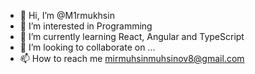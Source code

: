 - 👋 Hi, I’m @M1rmukhsin
- 👀 I’m interested in Programming
- 🌱 I’m currently learning React, Angular and TypeScript
- 💞️ I’m looking to collaborate on ...
- 📫 How to reach me mirmuhsinmuhsinov8@gmail.com

<!---
M1rmukhsin/M1rmukhsin is a ✨ special ✨ repository because its `README.md` (this file) appears on your GitHub profile.
You can click the Preview link to take a look at your changes.
--->
